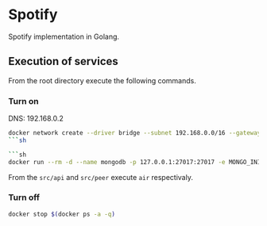 # Spotify

Spotify implementation in Golang.

## Execution of services

From the root directory execute the following commands.

### Turn on
DNS: 192.168.0.2
```sh
docker network create --driver bridge --subnet 192.168.0.0/16 --gateway 192.168.0.1 gotify-net
```sh

```sh
docker run --rm -d --name mongodb -p 127.0.0.1:27017:27017 -e MONGO_INITDB_ROOT_USERNAME=user -e MONGO_INITDB_ROOT_PASSWORD=password docker.uclv.cu/mongo
```

From the `src/api` and `src/peer` execute `air` respectivaly.

### Turn off

```sh
docker stop $(docker ps -a -q)
```
